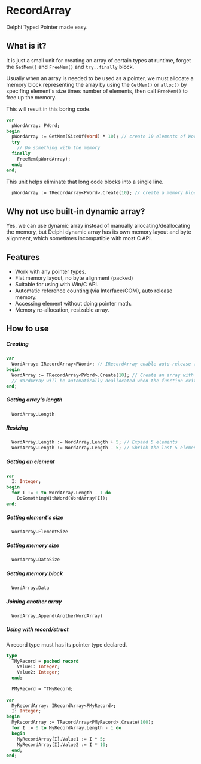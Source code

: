 RecordArray
===========

Delphi Typed Pointer made easy.

What is it?
-----------
It is just a small unit for creating an array of certain types at runtime, forget the `GetMem()` and `FreeMem()` and `try..finally` block.

Usually when an array is needed to be used as a pointer, we must allocate a memory block representing the array by using the `GetMem()` or `alloc()` by specifing element's size times number of elements, then call `FreeMem()` to free up the memory.

This will result in this boring code.

```pascal
var
  pWordArray: PWord;
begin
  pWordArray := GetMem(SizeOf(Word) * 10); // create 10 elements of Word
  try
    // Do something with the memory
  finally
    FreeMem(pWordArray);
  end;
end;
```

This unit helps eliminate that long code blocks into a single line.
```pascal
  pWordArray := TRecordArray<PWord>.Create(10); // create a memory block for array of 10 words.
```

Why not use built-in dynamic array?
-----------------------------------
Yes, we can use dynamic array instead of manually allocating/deallocating the memory, but Delphi dynamic array has its own memory layout and byte alignment, which sometimes incompatible with most C API.

Features
--------
* Work with any pointer types.
* Flat memory layout, no byte alignment (packed)
* Suitable for using with Win/C API.
* Automatic reference counting (via Interface/COM), auto release memory.
* Accessing element without doing pointer math.
* Memory re-allocation, resizable array.

How to use
----------

##### Creating
```pascal
var
  WordArray: IRecordArray<PWord>; // IRecordArray enable auto-release feature.
begin
  WordArray := TRecordArray<PWord>.Create(10); // Create an array with 10 elements of Word
  // WordArray will be automatically deallocated when the function exit or no longer used.
end;
```

##### Getting array's length
```pascal
  WordArray.Length
```

##### Resizing
```pascal
  WordArray.Length := WordArray.Length + 5; // Expand 5 elements
  WordArray.Length := WordArray.Length - 5; // Shrink the last 5 elements
```

##### Getting an element
```pascal
var
  I: Integer;
begin
  for I := 0 to WordArray.Length - 1 do
    DoSomethingWithWord(WordArray[I]);
end;
```

##### Getting element's size
```pascal
  WordArray.ElementSize
```

##### Getting memory size
```pascal
  WordArray.DataSize
```

##### Getting memory block
```pascal
  WordArray.Data
```

##### Joining another array
```pascal
  WordArray.Append(AnotherWordArray)
```

##### Using with record/struct

A record type must has its pointer type declared. 

```pascal
type
  TMyRecord = packed record
    Value1: Integer;
    Value2: Integer;
  end;
  
  PMyRecord = ^TMyRecord;
  
var
  MyRecordArray: IRecordArray<PMyRecord>;
  I: Integer;
begin
  MyRecordArray := TRecordArray<PMyRecord>.Create(100);
  for I := 0 to MyRecordArray.Length - 1 do
  begin
    MyRecordArray[I].Value1 := I * 5;
    MyRecordArray[I].Value2 := I * 10;
  end;
end;
```

